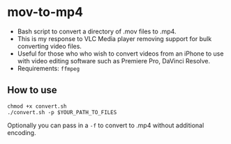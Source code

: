 # mov-to-mp4
- Bash script to convert a directory of .mov files to .mp4.
- This is my response to VLC Media player removing support for bulk converting video files.
- Useful for those who who wish to convert videos from an iPhone to use with video editing software such as Premiere Pro, DaVinci Resolve.
- Requirements: `ffmpeg`

## How to use

```
chmod +x convert.sh
./convert.sh -p $YOUR_PATH_TO_FILES 
```
Optionally you can pass in a `-f` to convert to .mp4 without additional encoding.
